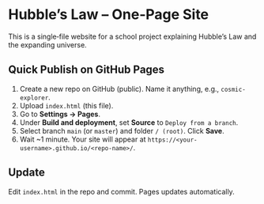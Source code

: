 # Hubble’s Law – One‑Page Site

This is a single‑file website for a school project explaining Hubble’s Law and the expanding universe.

## Quick Publish on GitHub Pages

1. Create a new repo on GitHub (public). Name it anything, e.g., `cosmic-explorer`.
2. Upload `index.html` (this file).
3. Go to **Settings → Pages**.
4. Under **Build and deployment**, set **Source** to `Deploy from a branch`.
5. Select branch `main` (or `master`) and folder `/ (root)`. Click **Save**.
6. Wait ~1 minute. Your site will appear at `https://<your-username>.github.io/<repo-name>/`.

## Update

Edit `index.html` in the repo and commit. Pages updates automatically.
